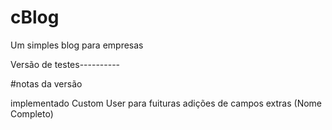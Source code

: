# cBlog
Um simples blog para empresas

Versão de testes----------

#notas da versão

implementado Custom User para fuituras adições de campos extras (Nome Completo)
